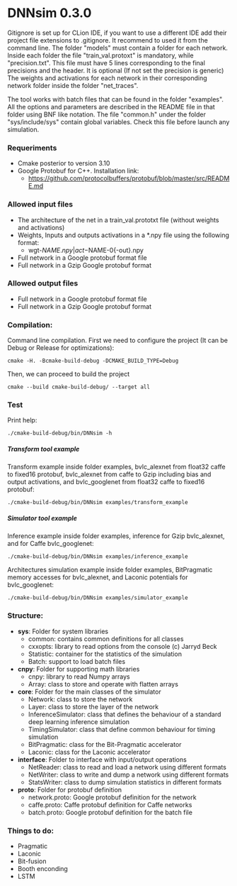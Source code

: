 # DNNsim 0.3.0

Gitignore is set up for CLion IDE, if you want to use a different IDE add their project file extensions to .gitignore. 
It recommend to used it from the command line. The folder "models" must contain a folder for each network. 
Inside each folder the file "train_val.protoxt" is mandatory, while "precision.txt". This file must have 5 lines
corresponding to the final precisions and the header. It is optional (If not set the precision is generic)
The weights and activations for each network in their corresponding network folder inside the folder "net_traces".  

The tool works with batch files that can be found in the folder "examples". All the options and parameters are described
in the README file in that folder using BNF like notation. The file "common.h" under the folder "sys/include/sys" 
contain global variables. Check this file before launch any simulation.

### Requeriments
*   Cmake posterior to version 3.10
*   Google Protobuf for C++. Installation link:
    *   https://github.com/protocolbuffers/protobuf/blob/master/src/README.md

### Allowed input files

*   The architecture of the net in a train_val.prototxt file (without weights and activations)
*   Weights, Inputs and outputs activations in a *.npy file using the following format:
    *   wgt-$NAME.npy | act-$NAME-0{-out}.npy
*   Full network in a Google protobuf format file
*   Full network in a Gzip Google protobuf format

### Allowed output files

*   Full network in a Google protobuf format file
*   Full network in a Gzip Google protobuf format

### Compilation:
Command line compilation. First we need to configure the project (It can be Debug or Release for optimizations):
    
    cmake -H. -Bcmake-build-debug -DCMAKE_BUILD_TYPE=Debug

Then, we can proceed to build the project

    cmake --build cmake-build-debug/ --target all
    
### Test

Print help:

    ./cmake-build-debug/bin/DNNsim -h

##### Transform tool example 
Transform example inside folder examples, bvlc_alexnet from float32 caffe to fixed16 protobuf, bvlc_alexnet from caffe
to Gzip including bias and output activations, and bvlc_googlenet from float32 caffe to fixed16 protobuf:

    ./cmake-build-debug/bin/DNNsim examples/transform_example

##### Simulator tool example
Inference example inside folder examples, inference for Gzip bvlc_alexnet, and for Caffe bvlc_googlenet:

    ./cmake-build-debug/bin/DNNsim examples/inference_example

Architectures simulation example inside folder examples, BitPragmatic memory accesses for bvlc_alexnet, and Laconic
potentials for bvlc_googlenet:

    ./cmake-build-debug/bin/DNNsim examples/simulator_example

### Structure:
*   **sys**: Folder for system libraries
    *   common: contains common definitions for all classes
    *   cxxopts: library to read options from the console (c) Jarryd Beck
    *   Statistic: container for the statistics of the simulation
    *   Batch: support to load batch files
*   **cnpy**: Folder for supporting math libraries
    *   cnpy: library to read Numpy arrays
    *   Array: class to store and operate with flatten arrays
*   **core**: Folder for the main classes of the simulator
    *   Network: class to store the network
    *   Layer: class to store the layer of the network
    *   InferenceSimulator: class that defines the behaviour of a standard deep learning inference simulation
    *   TimingSimulator: class that define common behaviour for timing simulation
    *   BitPragmatic: class for the Bit-Pragmatic accelerator
    *   Laconic: class for the Laconic accelerator
*   **interface**: Folder to interface with input/output operations
    *   NetReader: class to read and load a network using different formats
    *   NetWriter: class to write and dump a network using different formats
    *   StatsWriter: class to dump simulation statistics in different formats
*   **proto**: Folder for protobuf definition
    * network.proto: Google protobuf definition for the network
    * caffe.proto: Caffe protobuf definition for Caffe networks
    * batch.proto: Google protobuf definition for the batch file
        
### Things to do:
*  Pragmatic
*  Laconic
*  Bit-fusion
*  Booth enconding
*  LSTM
